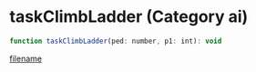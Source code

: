 # taskClimbLadder (Category ai)

```js
function taskClimbLadder(ped: number, p1: int): void
```

[filename](taskClimbLadder_m.md ':include')